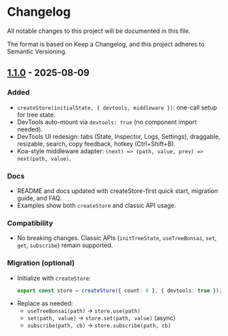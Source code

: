 # Changelog

All notable changes to this project will be documented in this file.

The format is based on Keep a Changelog, and this project adheres to Semantic Versioning.

## [1.1.0] - 2025-08-09

### Added

- `createStore(initialState, { devtools, middleware })`: one-call setup for tree state.
- DevTools auto-mount via `devtools: true` (no component import needed).
- DevTools UI redesign: tabs (State, Inspector, Logs, Settings), draggable, resizable, search, copy feedback, hotkey (Ctrl+Shift+B).
- Koa-style middleware adapter: `(next) => (path, value, prev) => next(path, value)`.

### Docs

- README and docs updated with createStore-first quick start, migration guide, and FAQ.
- Examples show both `createStore` and classic API usage.

### Compatibility

- No breaking changes. Classic APIs (`initTreeState`, `useTreeBonsai`, `set`, `get`, `subscribe`) remain supported.

### Migration (optional)

- Initialize with `createStore`:
  ```ts
  export const store = createStore({ count: 0 }, { devtools: true });
  ```
- Replace as needed:
  - `useTreeBonsai(path)` → `store.use(path)`
  - `set(path, value)` → `store.set(path, value)` (async)
  - `subscribe(path, cb)` → `store.subscribe(path, cb)`

[1.1.0]: https://github.com/Akarikev/bonsai/releases/tag/v1.1.0
